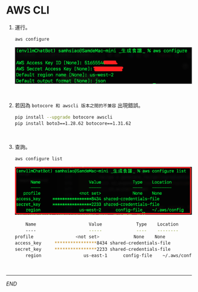 # AWS CLI

1. 運行。

    ```bash
    aws configure
    ```

    ![](images/img_10.png)

<br>

2. 若因為 `botocore 和 awscli 版本之間的不兼容` 出現錯誤。

    ```bash
    pip install --upgrade botocore awscli
    pip install boto3==1.28.62 botocore==1.31.62
    ```

<br>

3. 查詢。

    ```bash
    aws configure list
    ```

    ![](images/img_11.png)

    ```bash
        Name                    Value             Type    Location
        ----                    -----             ----    --------
    profile                <not set>             None    None
    access_key     ****************8434 shared-credentials-file    
    secret_key     ****************2233 shared-credentials-file    
        region                us-east-1      config-file    ~/.aws/config
    ```

<br>

___

_END_